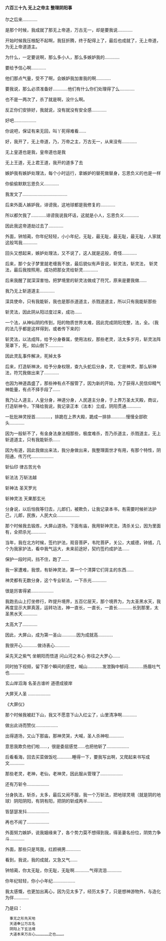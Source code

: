 #### 六百三十九 无上之帝主 整理阴阳事

尔之后来…………

是那个时候，我成就了那无上帝道，万古无一，却是要我说…………

开始时候我压根配不起啊，我狂折腾，终于配得上了，最后也成就了，无上帝道，为无上帝道道主。


为什么，一定要说啊，那么多小人，那么多嫉妒我的…………

要给予信心啊…………

他们那点气量，受不了啊，会嫉妒我加害我的啊…………

要我说，那么必须准备好…………他们有什么你们处理得了么…………

也不是一两次了，杀了就是啊，没什么啊。

反正你们安排好，我就说，没有就没有安全感…………

好吧………………

你说吧，保证有来无回，叫丫死得难看……

好，我开了，无上帝道，乃，万帝之主，万古无一，从来没有…………

无上皇道也是我，皇帝道也是我

无上王道，无上君王道，我开的道多了去

嫉妒我有嫉妒处理法，每个小时运行，拿嫉妒的替死做替身，忘恩负义的也是一样

你偷偷默默忘恩负义…………

我发文了………………………………


后来外面人嫉妒我，诽谤我，这地球都是我修复的…………

所以都欠我了…………诽谤我说我坏话，这就是小人，忘恩负义…………

因此我这帝道劫过去了…………

外面，钟旭蔺，你年纪轻轻，小小年纪，无耻，最无耻，最无耻，最无耻，人家就这般骂我…………

回头又想起来，嫉妒处理法，又不说了，这人就是这般，奇怪…………

后来，那个女子梦里就老缠我不放，最后貌似有声音说，斩灵法，斩灵法， 斩灵法，最后我按照用，成功把那女灵给斩灵…………

后来我醒了就深深害怕，把梦境里的斩灵法做成了符咒，原来是要我做……

我乃无上斩道道主…………

深具使命，只有我能斩，我也是那杀道道主，杀戮道道主，所以只有我能斩那些

斩灵法，因此阴从阳过度过来，成功……

一个法，从神仙阴的传到，阳的物质世界太难，因此完成阴阳完整，法，全。（我的法几乎都是这样得到，或者传下来的）

斩灵法，以法成阵，给予分身眷属，使用法权，那些老灵，活太多岁月，斩灵法阵笼罩下，死，如山倒下…………

因此灵乱事件解决，死掉太多

后来，打造斩神决，给予分身权限，查九头蛇后分身，灵，它是神灵，那么斩神法，符咒我做出来了…………


也因为神道昌盛了，那些神有点不服管了，因为新的开始，为了获得人民信仰精气神能量，有点不择手段了……

我乃让人道主，人皇分身，神道分身，人民道主分身，于上界万圣太天殿，商议，打造斩神令，下降给我说，我记录正本（法本）立成，阴阳贯通…………

一批批神灵授首…………，排跪在上界大殿，跪成一排排…………慢慢全部砍头…………

因为一般斩不了，有金身法身法相那些，极度难杀，吾乃杀道主，杀戮道主，无上斩道道主，只有我能斩杀……

因为有道，因此我做出来法，我分身做出来，我整理面世才有用，有那个特性，阴阳通，传万代………………

斩仙印
律古苦光令

斩法法
万斩法越

斩神法
圣天罗光

斩神灵法
天果那玄光

分身说，以后怕我等归去，儿郎们，被欺负，让我记录本书，有需要时候祈法护己，儿郎，民族，人民大众………………

那个时候我去锻炼，大屏山道场，下面有庙，我用斩神灵法，清杀关公，因为里面有，全把杀光…………

当年，我在北方时候，签约护法，观音菩萨，韦陀菩萨，关公，大威德，钟馗，几个为我家护法，看中我气运大，未来前途好，契约签约成护法……

保护一段时间，挡不住，跑了……

我一家遭难，我恨，有斩神灵法，第一个个清算它们背主的东西……

神灵都有无数分身，这个专业斩法，一下杀光…………

很是厉害得紧………………

我跑去山上打坐修行，昨提升境界，五百亿层天，那个境界为，为太圣黑水天，我再度显示大屏真莲，运转功法，神一直长，一直长，一直长…………长到那里，太圣黑水天…………

太高大了…………

因此，大屏山，成为第一圣山…………因为成就高…………

我很开心…………做诗表心…………

采先天之紫气
坐朝阳而悟道
问山河之本心
弥往之大罗心……

同时拍下视频，留下那个瞬间的感觉，喊山…………发泄胸中郁闷…………扬眉吐气也…………

玄山岸滔海
名圣古谁听
道德成彼岸

大屏天人圣 ………………

《大屏仪》

那个时候我被赶下山，我又不愿意下山入红尘了，山里清净啊…………

做出此诗而赞仪………………

出得道场，又山下那庙，那神灵哭，大喊，圣人杀神啦…………

意思我欺负他们啦……，很是委屈感觉……也把他斩了………………

后看看海，回去买菜做饭吃…………睡得一下，要我写出啊，又爬起来书写成文…………


那些老灵，老神，老仙，老神灵，因此服从管理了………………

还有万斩令………………

分身执法，斩杀，太多，最后又闹不服，我一个万斩法，把地球灵境（就是阴的地球）阴阳阴阳，有阴有阳，把阴的斩成两半…………

皆瑟瑟发抖………………

再也不闹了………………

外面努力嫉妒，说我姻缘来了，各个势力莫不想得到我，得圣妻名份位，阴势力争斗…………

外面，那些只是骂我，红颜祸男…………

看到，我说，我的成就，又急又气……

钟旭蔺，你太无耻，你无耻，无耻啊…………气得流泪…………

你年纪轻轻，你小小年纪………………

我太感慨，也更加出离心，因为见太多了，经历太多了，只是想神游物外，与造化为伴…………

乃是曰：

      事无之形先天地
      天道奉公万古名
      阴阳上下玄法境
      大道本来万古心………………之也………。
